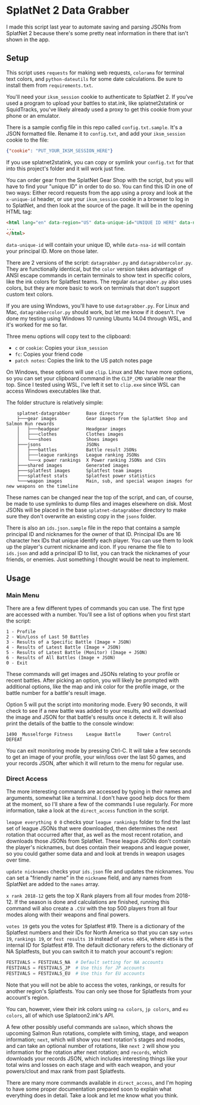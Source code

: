 # SplatNet 2 Data Grabber

I made this script last year to automate saving and parsing JSONs from SplatNet 2 because there's some pretty neat 
information in there that isn't shown in the app.

## Setup

This script uses `requests` for making web requests, `colorama` for terminal text colors, and `python-dateutils` for 
some date calculations. Be sure to install them from `requirements.txt`. 

You'll need your `iksm_session` cookie to authenticate to SplatNet 2. If you've used a program to upload your battles to
stat.ink, like splatnet2statink or SquidTracks, you've likely already used a proxy to get this cookie from your phone or
an emulator.

There is a sample config file in this repo called `config.txt.sample`. It's a JSON formatted file. Rename it to 
`config.txt`, and add your `iksm_session` cookie to the file:

```json
{"cookie": "PUT_YOUR_IKSM_SESSION_HERE"}
```

If you use splatnet2statink, you can copy or symlink your `config.txt` for that into this project's folder and it will 
work just fine.

You can order gear from the SplatNet Gear Shop with the script, but you will have to find your "unique ID" in order to 
do so. You can find this ID in one of two ways: Either record requests from the app using a proxy and look at the 
`x-unique-id` header, or use your `iksm_session` cookie in a browser to log in to SplatNet, and then look at the source 
of the page. It will be in the opening HTML tag:

```html
<html lang="en" data-region="US" data-unique-id="UNIQUE ID HERE" data-nsa-id="PRINCIPAL ID HERE">
...
</html>
```

`data-unique-id` will contain your unique ID, while `data-nsa-id` will contain your principal ID. More on those later.

There are 2 versions of the script: `datagrabber.py` and `datagrabbercolor.py`. They are functionally identical, but the
`color` version takes advantage of ANSI escape commands in certain terminals to show text in specific colors, like the 
ink colors for Splatfest teams. The regular `datagrabber.py` also uses colors, but they are more basic to work on 
terminals that don't support custom text colors.

If you are using Windows, you'll have to use `datagrabber.py`. For 
Linux and Mac, `datagrabbercolor.py` should work, but let me know if it doesn't. I've done my testing using Windows 10 
running Ubuntu 14.04 through WSL, and it's worked for me so far.

Three menu options will copy text to the clipboard:
* `c` or `cookie`: Copies your `iksm_session`
* `fc`: Copies your friend code
* `patch notes`: Copies the link to the US patch notes page

On Windows, these options will use `clip`. Linux and Mac have more options, so you can set your clipboard command in the
`CLIP_CMD` variable near the top. Since I tested using WSL, I've left it set to `clip.exe` since WSL can access Windows 
executables like that.

The folder structure is relatively simple:

```text
    splatnet-datagrabber      Base directory
    ├───gear images           Gear images from the SplatNet Shop and Salmon Run rewards
    │   ├───headgear          Headgear images
    │   ├───clothes           Clothes images
    │   └───shoes             Shoes images
    ├───jsons                 JSONs
    │   ├───battles           Battle result JSONs
    │   ├───league rankings   League ranking JSONs
    │   └───x power rankings  X Power ranking JSONs and CSVs
    ├───shared images         Generated images
    ├───splatfest images      Splatfest team images
    ├───splatfest stats       Splatfest power statistics
    └───weapon images         Main, sub, and special weapon images for new weapons on the timeline
```

These names can be changed near the top of the script, and can, of course, be made to use symlinks to dump files and 
images elsewhere on disk. Most JSONs will be placed in the base `splatnet-datagrabber` directory to make sure they don't
overwrite an existing copy in the `jsons` folder.

There is also an `ids.json.sample` file in the repo that contains a sample principal ID and nicknames for the owner of 
that ID. Principal IDs are 16 character hex IDs that unique identify each player. You can use them to look up the 
player's current nickname and icon. If you rename the file to `ids.json` and add a principal ID to list, you can track 
the nicknames of your friends, or enemies. Just something I thought would be neat to implement.

## Usage

### Main Menu

There are a few different types of commands you can use. The first type are accessed with a number. You'll see a list of
options when you first start the script:

```text
1 - Profile
2 - Win/Loss of Last 50 Battles
3 - Results of a Specific Battle (Image + JSON)
4 - Results of Latest Battle (Image + JSON)
5 - Results of Latest Battle (Monitor) (Image + JSON)
6 - Results of All Battles (Image + JSON)
0 - Exit
```

These commands will get images and JSONs relating to your profile or recent battles. After picking an option, you will 
likely be prompted with additional options, like the map and ink color for the profile image, or the battle number for a
battle's result image.

Option 5 will put the script into monitoring mode. Every 90 seconds, it will check to see if a new battle was added to 
your results,  and will download the image and JSON for that battle's results once it detects it. It will also print the 
details of the battle to the console window:

```text
1490  Musselforge Fitness     League Battle      Tower Control   DEFEAT
```

You can exit monitoring mode by pressing Ctrl-C. It will take a few seconds to get an image of your profile, your 
win/loss over the last 50 games, and your records JSON, after which it will return to the menu for regular use.

### Direct Access

The more interesting commands are accessed by typing in their names and arguments, somewhat like a terminal. I don't 
have good help docs for them at the moment, so I'll share a few of the commands I use regularly. For more information, 
take a look at the `direct_access` function in the script.

`league everything 0 0` checks your `league rankinkgs` folder to find the last set of league JSONs that were downloaded,
then determines the next rotation that occurred after that, as well as the most recent rotation, and downloads those 
JSONs from SplatNet. These league JSONs don't contain the player's nicknames, but does contain their weapons and league 
power, so you could gather some data and and look at trends in weapon usages over time.

`update nicknames` checks your `ids.json` file and updates the nicknames. You can set a "friendly name" in the 
`nickname` field, and any names from SplatNet are added to the `names` array.

`x rank 2018-12` gets the top X Rank players from all four modes from 2018-12. If the season is done and calculations 
are finished, running this command will also create a `.CSV` with the top 500 players from all four modes along with 
their weapons and final powers. 

`votes 19` gets you the votes for Splatfest #19. There is a dictionary of the Splatfest numbers and their IDs for North 
America so that you can say `votes 19`, `rankings 19`, or `fest results 19` instead of `votes 4054`, where `4054` is the 
internal ID for Splatfest #19. The default dictionary refers to the dictionary of NA Splatfests, but you can switch it 
to match your account's region:

```python
FESTIVALS = FESTIVALS_NA  # Default setting for NA accounts
FESTIVALS = FESTIVALS_JP  # Use this for JP accounts
FESTIVALS = FESTIVALS_EU  # Use this for EU accounts
```

Note that you will not be able to access the votes, rankings, or results for another region's Splatfests. You can only 
see those for Splatfests from your account's region.

You can, however, view their ink colors using `na colors`, `jp colors`, and `eu colors`, all of which use 
Splatoon2.ink's API.

A few other possibly useful commands are `salmon`, which shows the upcoming Salmon Run rotations, complete with timing, 
stage, and weapon information; `next`, which will show you next rotation's stages and modes, and can take an optional 
number of rotations, like `next 2` will show you information for the rotation after next rotation; and `records`, which 
downloads your records JSON, which includes interesting things like your total wins and losses on each stage and with 
each weapon, and your powers/clout and max rank from past Splatfests.

There are many more commands available in `direct_access`, and I'm hoping to have some proper documentation prepared 
soon to explain what everything does in detail. Take a look and let me know what you think.
